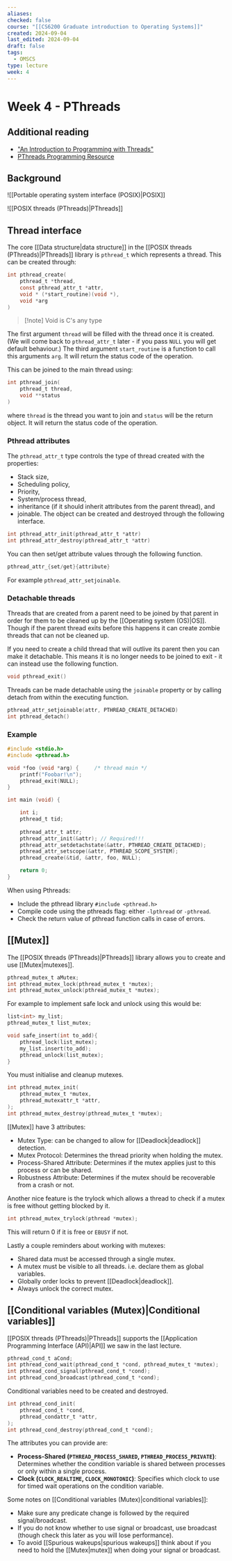 ```yaml
---
aliases: 
checked: false
course: "[[CS6200 Graduate introduction to Operating Systems]]"
created: 2024-09-04
last_edited: 2024-09-04
draft: false
tags:
  - OMSCS
type: lecture
week: 4
---
```

# Week 4 - PThreads

## Additional reading

- ["An Introduction to Programming with Threads"](https://s3.amazonaws.com/content.udacity-data.com/courses/ud923/references/ud923-birrell-paper.pd)
- [PThreads Programming Resource](https://computing.llnl.gov/tutorials/pthreads/)

## Background

![[Portable operating system interface (POSIX)|POSIX]]

![[POSIX threads (PThreads)|PThreads]]

## Thread interface

The core [[Data structure|data structure]] in the [[POSIX threads (PThreads)|PThreads]] library is `pthread_t` which represents a thread. This can be created through:
``` c
int pthread_create(
	pthread_t *thread,
	const pthread_attr_t *attr,
	void * (*start_routine)(void *),
	void *arg
)
```

>[!note] Void is C's any type

The first argument `thread` will be filled with the thread once it is created. (We will come back to `pthread_attr_t` later - if you pass `NULL` you will get default behaviour.) The third argument `start_routine` is a function to call this arguments `arg`. It will return the status code of the operation.

This can be joined to the main thread using:
``` c
int pthread_join(
	pthread_t thread,
	void **status
)
```
where `thread` is the thread you want to join and `status` will be the return object. It will return the status code of the operation.

### Pthread attributes

The `pthread_attr_t` type controls the type of thread created with the properties:
- Stack size,
- Scheduling policy, 
- Priority,
- System/process thread,
- inheritance (if it should inherit attributes from the parent thread), and
- joinable.
The object can be created and destroyed through the following interface.
``` c
int pthread_attr_init(pthread_attr_t *attr)
int pthread_attr_destroy(pthread_attr_t *attr)
```
You can then set/get attribute values through the following function.
```c
pthread_attr_{set/get}{attribute}
```
For example `pthread_attr_setjoinable`. 

### Detachable threads

Threads that are created from a parent need to be joined by that parent in order for them to be cleaned up by the [[Operating system (OS)|OS]]. Though if the parent thread exits before this happens it can create zombie threads that can not be cleaned up.

If you need to create a child thread that will outlive its parent then you can make it detachable. This means it is no longer needs to be joined to exit - it can instead use the following function.
```c
void pthread_exit()
```
Threads can be made detachable using the `joinable` property or by calling detach from within the executing function.
```c
pthread_attr_setjoinable(attr, PTHREAD_CREATE_DETACHED)
int pthread_detach()
```

### Example

```c
#include <stdio.h>
#include <pthread.h>

void *foo (void *arg) {		/* thread main */
	printf("Foobar!\n");
	pthread_exit(NULL);
}

int main (void) {

	int i;
	pthread_t tid;
	
	pthread_attr_t attr;
	pthread_attr_init(&attr); // Required!!!
	pthread_attr_setdetachstate(&attr, PTHREAD_CREATE_DETACHED);
	pthread_attr_setscope(&attr, PTHREAD_SCOPE_SYSTEM);
	pthread_create(&tid, &attr, foo, NULL);

	return 0;
}
```

When using Pthreads:
- Include the pthread library `#include <pthread.h>`
- Compile code using the pthreads flag: either `-lpthread` or `-pthread`.
- Check the return value of pthread function calls in case of errors.

## [[Mutex]]

The [[POSIX threads (PThreads)|PThreads]] library allows you to create and use [[Mutex|mutexes]].  

```c
pthread_mutex_t aMutex;
int pthread_mutex_lock(pthread_mutex_t *mutex);
int pthread_mutex_unlock(pthread_mutex_t *mutex);
```

For example to implement safe lock and unlock using this would be:

```c
list<int> my_list;
pthread_mutex_t list_mutex;

void safe_insert(int to_add){
	pthread_lock(list_mutex);
	my_list.insert(to_add);
	pthread_unlock(list_mutex);
}
```

You must initialise and cleanup mutexes.

```c
int pthread_mutex_init(
	pthread_mutex_t *mutex,
	pthread_mutexattr_t *attr,
);
int pthread_mutex_destroy(pthread_mutex_t *mutex);
```

[[Mutex]] have 3 attributes:
- Mutex Type: can be changed to allow for [[Deadlock|deadlock]] detection.
- Mutex Protocol: Determines the thread priority when holding the mutex.
- Process-Shared Attribute: Determines if the mutex applies just to this process or can be shared.
- Robustness Attribute: Determines if the mutex should be recoverable from a crash or not.

Another nice feature is the trylock which allows a thread to check if a mutex is free without getting blocked by it.

```c
int pthread_mutex_trylock(pthread *mutex);
```

This will return 0 if it is free or `EBUSY` if not.

Lastly a couple reminders about working with mutexes:
- Shared data must be accessed through a single mutex.
- A mutex must be visible to all threads. i.e. declare them as global variables.
- Globally order locks to prevent [[Deadlock|deadlock]].
- Always unlock the correct mutex.

## [[Conditional variables (Mutex)|Conditional variables]]

[[POSIX threads (PThreads)|PThreads]] supports the [[Application Programming Interface (API)|API]] we saw in the last lecture.

```c
pthread_cond_t aCond;
int pthread_cond_wait(pthread_cond_t *cond, pthread_mutex_t *mutex);
int pthread_cond_signal(pthread_cond_t *cond);
int pthread_cond_broadcast(pthread_cond_t *cond);
```

Conditional variables need to be created and destroyed.

```c
int pthread_cond_init(
	pthread_cond_t *cond,
	pthread_condattr_t *attr,
);
int pthread_cond_destroy(pthread_cond_t *cond);
```

The attributes you can provide are:
- **Process-Shared (`PTHREAD_PROCESS_SHARED`, `PTHREAD_PROCESS_PRIVATE`)**: Determines whether the condition variable is shared between processes or only within a single process.
- **Clock (`CLOCK_REALTIME`, `CLOCK_MONOTONIC`)**: Specifies which clock to use for timed wait operations on the condition variable.

Some notes on [[Conditional variables (Mutex)|conditional variables]]:
- Make sure any predicate change is followed by the required signal/broadcast.
- If you do not know whether to use signal or broadcast, use broadcast (though check this later as you will lose performance).
- To avoid [[Spurious wakeups|spurious wakeups]] think about if you need to hold the [[Mutex|mutex]] when doing your signal or broadcast.